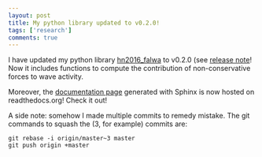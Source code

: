 ```yaml
---
layout: post
title: My python library updated to v0.2.0!
tags: ['research']
comments: true
---
```


I have updated my python library [hn2016_falwa](http://github.com/csyhuang/hn2016_falwa) to 
v0.2.0 (see [release note](https://github.com/csyhuang/hn2016_falwa/releases/tag/v0.2.0)! Now 
it includes functions to compute the contribution of non-conservative forces to wave activity.

Moreover, the [documentation page](http://hn2016-falwa.readthedocs.io/en/latest/) generated 
with Sphinx is now hosted on readthedocs.org! Check it out!

A side note: somehow I made multiple commits to remedy mistake. The git commands to squash 
the (3, for example) commits are:
```
git rebase -i origin/master~3 master
git push origin +master
```


